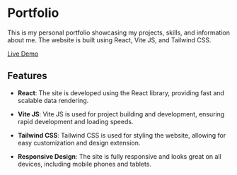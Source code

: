 # Portfolio

This is my personal portfolio showcasing my projects, skills, and information about me. The website is built using React, Vite JS, and Tailwind CSS.

[Live Demo](https://threejs-angve.netlify.app/)

## Features

- **React**: The site is developed using the React library, providing fast and scalable data rendering.

- **Vite JS**: Vite JS is used for project building and development, ensuring rapid development and loading speeds.

- **Tailwind CSS**: Tailwind CSS is used for styling the website, allowing for easy customization and design extension.

- **Responsive Design**: The site is fully responsive and looks great on all devices, including mobile phones and tablets.
